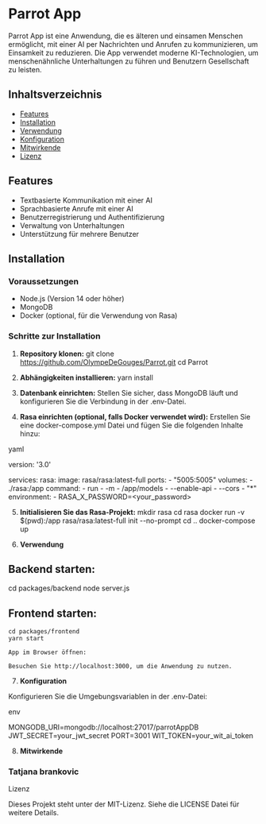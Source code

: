 # Parrot App

Parrot App ist eine Anwendung, die es älteren und einsamen Menschen ermöglicht, 
mit einer AI per Nachrichten und Anrufen zu kommunizieren, um Einsamkeit zu reduzieren. 
Die App verwendet moderne KI-Technologien, um menschenähnliche Unterhaltungen zu führen
und Benutzern Gesellschaft zu leisten.

## Inhaltsverzeichnis

- [Features](#features)
- [Installation](#installation)
- [Verwendung](#verwendung)
- [Konfiguration](#konfiguration)
- [Mitwirkende](#mitwirkende)
- [Lizenz](#lizenz)

## Features

- Textbasierte Kommunikation mit einer AI
- Sprachbasierte Anrufe mit einer AI
- Benutzerregistrierung und Authentifizierung
- Verwaltung von Unterhaltungen
- Unterstützung für mehrere Benutzer

## Installation

### Voraussetzungen

- Node.js (Version 14 oder höher)
- MongoDB
- Docker (optional, für die Verwendung von Rasa)

### Schritte zur Installation

1. **Repository klonen:**
   git clone https://github.com/OlympeDeGouges/Parrot.git
   cd Parrot



2. **Abhängigkeiten installieren:**
   yarn install

3. **Datenbank einrichten:**
  Stellen Sie sicher, dass MongoDB läuft und konfigurieren Sie die Verbindung in der .env-Datei.

4. **Rasa einrichten (optional, falls Docker verwendet wird):**
  Erstellen Sie eine docker-compose.yml Datei und fügen Sie die folgenden Inhalte hinzu:

yaml

version: '3.0'

services:
  rasa:
    image: rasa/rasa:latest-full
    ports:
      - "5005:5005"
    volumes:
      - ./rasa:/app
    command:
      - run
      - -m
      - /app/models
      - --enable-api
      - --cors
      - "*"
    environment:
      - RASA_X_PASSWORD=<your_password>

5. **Initialisieren Sie das Rasa-Projekt:**
    mkdir rasa
    cd rasa
    docker run -v $(pwd):/app rasa/rasa:latest-full init --no-prompt
    cd ..
    docker-compose up

6. **Verwendung**

## Backend starten:
cd packages/backend
node server.js

## Frontend starten:
    cd packages/frontend
    yarn start

    App im Browser öffnen:

    Besuchen Sie http://localhost:3000, um die Anwendung zu nutzen.

7. **Konfiguration**

Konfigurieren Sie die Umgebungsvariablen in der .env-Datei:

env

MONGODB_URI=mongodb://localhost:27017/parrotAppDB
JWT_SECRET=your_jwt_secret
PORT=3001
WIT_TOKEN=your_wit_ai_token

8. **Mitwirkende**
 ### Tatjana brankovic

Lizenz

Dieses Projekt steht unter der MIT-Lizenz. Siehe die LICENSE Datei für weitere Details.
